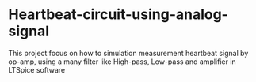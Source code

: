 # Heartbeat-circuit-using-analog-signal
This project focus on how to simulation measurement heartbeat signal by op-amp, using a many filter like High-pass, Low-pass and amplifier in LTSpice software
